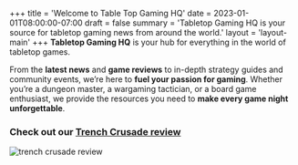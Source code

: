 +++
title = 'Welcome to Table Top Gaming HQ'
date = 2023-01-01T08:00:00-07:00
draft = false
summary = 'Tabletop Gaming HQ is your source for tabletop gaming news from around the world.'
layout = 'layout-main'
+++
**Tabletop Gaming HQ** is your hub for everything in the world of tabletop games. 

From the **latest news** and **game reviews** to in-depth strategy guides and community events, we’re here to **fuel your passion for gaming**. Whether you’re a dungeon master, a wargaming tactician, or a board game enthusiast, we provide the resources you need to **make every game night unforgettable**.

### **Check out our [Trench Crusade review](/reviews/trench-crusade-review/)**
![trench crusade review](/images/trench-crusade-wargame.webp)

